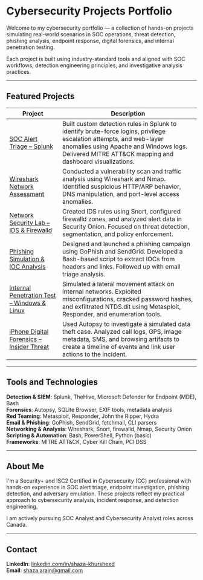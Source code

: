 # Cybersecurity Projects Portfolio

Welcome to my cybersecurity portfolio — a collection of hands-on projects simulating real-world scenarios in SOC operations, threat detection, phishing analysis, endpoint response, digital forensics, and internal penetration testing.

Each project is built using industry-standard tools and aligned with SOC workflows, detection engineering principles, and investigative analysis practices.

---

## Featured Projects

| Project | Description |
|--------|-------------|
| [SOC Alert Triage – Splunk](./soc-alert-triage-splunk) | Built custom detection rules in Splunk to identify brute-force logins, privilege escalation attempts, and web-layer anomalies using Apache and Windows logs. Delivered MITRE ATT&CK mapping and dashboard visualizations. |
| [Wireshark Network Assessment](./wireshark-network-assessment) | Conducted a vulnerability scan and traffic analysis using Wireshark and Nmap. Identified suspicious HTTP/ARP behavior, DNS manipulation, and port-level access anomalies. |
| [Network Security Lab – IDS & Firewalld](./network-security-lab) | Created IDS rules using Snort, configured firewalld zones, and analyzed alert data in Security Onion. Focused on threat detection, segmentation, and policy enforcement. |
| [Phishing Simulation & IOC Analysis](./phishing-ioc-analysis) | Designed and launched a phishing campaign using GoPhish and SendGrid. Developed a Bash-based script to extract IOCs from headers and links. Followed up with email triage analysis. |
| [Internal Penetration Test – Windows & Linux](./pentest-windows-linux) | Simulated a lateral movement attack on internal networks. Exploited misconfigurations, cracked password hashes, and exfiltrated NTDS.dit using Metasploit, Responder, and enumeration tools. |
| [iPhone Digital Forensics – Insider Threat](./iphone-digital-forensics-autopsy) | Used Autopsy to investigate a simulated data theft case. Analyzed call logs, GPS, image metadata, SMS, and browsing artifacts to create a timeline of events and link user actions to the incident. |

---

## Tools and Technologies

**Detection & SIEM**: Splunk, TheHive, Microsoft Defender for Endpoint (MDE), Bash  
**Forensics**: Autopsy, SQLite Browser, EXIF tools, metadata analysis  
**Red Teaming**: Metasploit, Responder, John the Ripper, Hydra  
**Email & Phishing**: GoPhish, SendGrid, fetchmail, CLI parsers  
**Networking & Analysis**: Wireshark, Snort, firewalld, Nmap, Security Onion  
**Scripting & Automation**: Bash, PowerShell, Python (basic)  
**Frameworks**: MITRE ATT&CK, Cyber Kill Chain, PCI DSS

---

## About Me

I'm a Security+ and ISC2 Certified in Cybersecurity (CC) professional with hands-on experience in SOC alert triage, endpoint investigation, phishing detection, and adversary emulation. These projects reflect my practical approach to cybersecurity analysis, incident response, and detection engineering.

I am actively pursuing SOC Analyst and Cybersecurity Analyst roles across Canada.

---

## Contact

**LinkedIn**: [linkedin.com/in/shaza-khursheed](https://www.linkedin.com/in/shaza-khursheed)  
**Email**: shaza.arain@gmail.com
